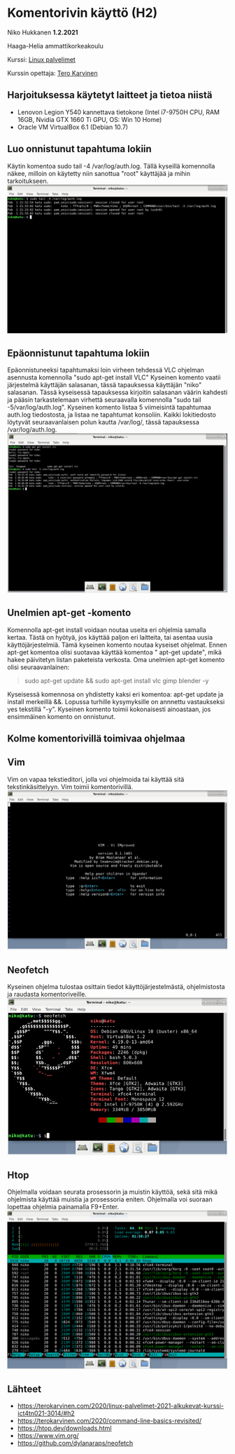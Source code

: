 # Komentorivin käyttö (H2)

Niko Hukkanen **1.2.2021**

Haaga-Helia ammattikorkeakoulu

Kurssi: [Linux palvelimet](https://terokarvinen.com/2020/linux-palvelimet-2021-alkukevat-kurssi-ict4tn021-3014/) 

Kurssin opettaja: [Tero Karvinen](https://terokarvinen.com/)

## Harjoituksessa käytetyt laitteet ja tietoa niistä
 - Lenovon Legion Y540 kannettava tietokone (Intel i7-9750H CPU, RAM 16GB, Nvidia GTX 1660 Ti GPU, OS: Win 10 Home)
 - Oracle VM VirtualBox 6.1 (Debian 10.7)

 

## Luo onnistunut tapahtuma lokiin

Käytin komentoa sudo tail -4 /var/log/auth.log. Tällä kyseillä komennolla näkee, milloin on käytetty niin sanottua "root" käyttäjää ja mihin tarkoitukseen.
![onnistunut](https://github.com/nikhuk/linuxpalvelimet/blob/main/assets/h2/onnistunut.PNG?raw=true)
## Epäonnistunut tapahtuma lokiin
Epäonnistuneeksi tapahtumaksi loin virheen tehdessä VLC ohjelman asennusta komennolla "sudo apt-get install VLC" Kyseinen komento vaatii järjestelmä käyttäjän salasanan, tässä tapauksessa käyttäjän "niko" salasanan. Tässä kyseisessä tapauksessa kirjoitin salasanan väärin kahdesti ja pääsin tarkastelemaan virhettä seuraavalla komennolla "sudo tail -5/var/log/auth.log". Kyseinen komento listaa 5 viimeisintä tapahtumaa auth.log tiedostosta, ja listaa ne tapahtumat konsoliin. Kaikki lokitiedosto löytyvät seuraavanlaisen polun kautta /var/log/, tässä tapauksessa /var/log/auth.log.
![failure](https://github.com/nikhuk/linuxpalvelimet/blob/main/assets/h2/failure.PNG?raw=true)
## Unelmien apt-get -komento
Komennolla apt-get install voidaan noutaa useita eri ohjelmia samalla kertaa. Tästä on hyötyä, jos käyttää paljon eri laitteita, tai asentaa uusia käyttöjärjestelmiä. Tämä kyseinen komento noutaa kyseiset ohjelmat. Ennen apt-get komentoa olisi suotavaa käyttää komentoa " apt-get update", mikä hakee päivitetyn listan paketeista verkosta.
Oma unelmien apt-get komento olisi seuraavanlainen:  

> sudo apt-get update &&  sudo apt-get install  vlc gimp blender -y

Kyseisessä komennosa on yhdistetty kaksi eri komentoa: apt-get update ja install merkeillä &&. Lopussa turhille kysymyksille on annnettu vastaukseksi yes tekstillä "-y". Kyseinen komento toimii kokonaisesti ainoastaan, jos ensimmäinen komento on onnistunut.
## Kolme komentorivillä toimivaa ohjelmaa

## Vim
Vim on vapaa tekstieditori, jolla voi ohjelmoida tai käyttää sitä tekstinkäsittelyyn. Vim toimii komentorivillä.
![vim](https://github.com/nikhuk/linuxpalvelimet/blob/main/assets/h2/vim.PNG?raw=true)
## Neofetch
Kyseinen ohjelma tulostaa osittain tiedot käyttöjärjestelmästä, ohjelmistosta ja raudasta komentoriveille.
![neofetch](https://github.com/nikhuk/linuxpalvelimet/blob/main/assets/h2/neofetch.PNG?raw=true)
## Htop
Ohjelmalla voidaan seurata prosessorin ja muistin käyttöä, sekä sitä mikä ohjelmista käyttää muistia ja prosessoria eniten. Ohjelmalla voi suoraan lopettaa ohjelmia painamalla F9+Enter.
![htop](https://github.com/nikhuk/linuxpalvelimet/blob/main/assets/h2/htop.PNG?raw=true)
## Lähteet

 - https://terokarvinen.com/2020/linux-palvelimet-2021-alkukevat-kurssi-ict4tn021-3014/#h2
 - https://terokarvinen.com/2020/command-line-basics-revisited/
 - https://htop.dev/downloads.html
 - https://www.vim.org/
- https://github.com/dylanaraps/neofetch